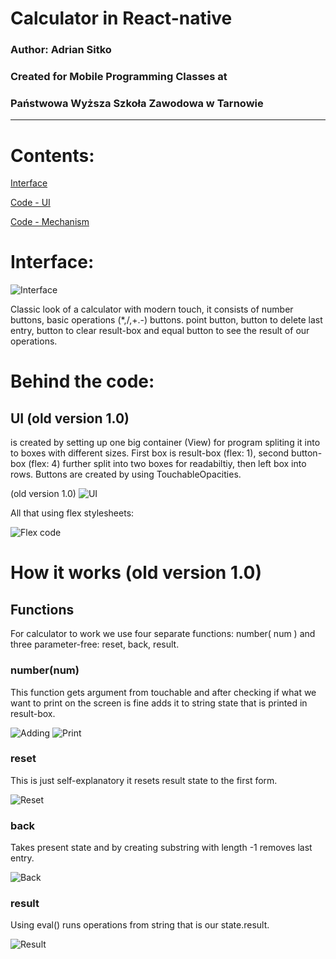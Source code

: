 # Calculator in React-native 

### Author: Adrian Sitko
### Created for Mobile Programming Classes at
### Państwowa Wyższa Szkoła Zawodowa w Tarnowie


---


# Contents:

[Interface](#interface)

[Code - UI](#behind-the-code)

[Code - Mechanism](#how-it-works)

# Interface:
![Interface](https://i.gyazo.com/c4d74e402a56970573cf74dcc0b1c730.png)

Classic look of a calculator with modern touch, it consists of number buttons, basic operations (*,/,+.-) buttons. point button, button to delete last entry, button to clear result-box and equal button to see the result of our operations.

# Behind the code:

## UI (old version 1.0)
is created by setting up one big container (View) for program spliting it into to boxes with different sizes. First box is result-box (flex: 1), second button-box (flex: 4) further split into two boxes for readabiltiy, then left box into rows. Buttons are created by using TouchableOpacities.

(old version 1.0)
![UI](https://i.gyazo.com/c3b60ff9fdedb2fe3b6b8ebdaf9500be.png)

All that using flex stylesheets:

![Flex code](https://i.gyazo.com/ce923ff0418d8c20b2b6cad1c51fb04d.png)

# How it works (old version 1.0)

## Functions
For calculator to work we use four separate functions: number( num ) and three parameter-free: reset, back, result.

### number(num)
This function gets argument from touchable and after checking if what we want to print on the screen is fine adds it to string state that is printed in result-box.

![Adding](https://i.gyazo.com/a2aa36ee71512b53ba469e992a9e50c7.png)
![Print](https://i.gyazo.com/7cf4766c6acea1fc2b8ff13813ddfd82.png)

### reset
This is just self-explanatory it resets result state to the first form.

![Reset](https://i.gyazo.com/2444adb3ade6f6066144c9027b9b07e3.png)

### back
Takes present state and by creating substring with length -1 removes last entry.

![Back](https://i.gyazo.com/5baa32c2ac1b168febfcc3424d6435b0.png)

### result
Using eval() runs operations from string that is our state.result.

![Result](https://i.gyazo.com/3d13260be11d48be56a41fc12420eb14.png)
